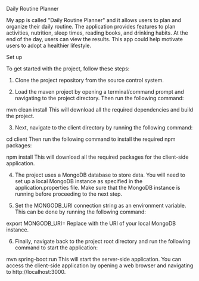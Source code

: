 Daily Routine Planner

My app is called "Daily Routine Planner" and it allows users to plan and organize their daily routine.
The application provides features to plan activities, nutrition, sleep times, reading books, and drinking habits. At the
end of the day, users can view the results.
This app could help motivate users to adopt a healthier lifestyle.

Set up

To get started with the project, follow these steps:

1. Clone the project repository from the source control system.

2. Load the maven project by opening a terminal/command prompt and navigating to the project directory. Then run the
following command:

mvn clean install
This will download all the required dependencies and build the project.

3. Next, navigate to the client directory by running the following command:

cd client
Then run the following command to install the required npm packages:

npm install
This will download all the required packages for the client-side application.

4. The project uses a MongoDB database to store data. You will need to set up a local MongoDB instance as specified in the
application.properties file. Make sure that the MongoDB instance is running before proceeding to the next step.

5. Set the MONGODB_URI connection string as an environment variable. This can be done by running the following command:

export MONGODB_URI=<your-mongodb-uri>
Replace <your-mongodb-uri> with the URI of your local MongoDB instance.

6. Finally, navigate back to the project root directory and run the following command to start the application:

mvn spring-boot:run
This will start the server-side application. You can access the client-side application by opening a web browser and
navigating to http://localhost:3000.
